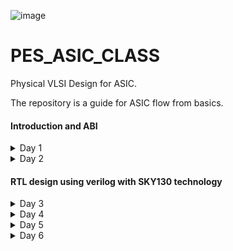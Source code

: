 
![image](https://github.com/VardhanSuroshi/pes_asic_class/assets/132068498/33403244-c9dd-4aef-a022-da52e2eef51c)

# PES_ASIC_CLASS

Physical VLSI Design for ASIC.

The repository is a guide for ASIC flow from basics.

#### Introduction and ABI
<details>
<summary> 
 Day 1
</summary>
<br>
 
### Introduction to RISCV ISA and GNU compiler toolchain
### Introduction
### Flow : HLL -> ALP -> Binary -> (HDL) -> GDS
#### 1. HLL -> High level language (c , c++) 
- A high-level language is any programming language that enables development of a program in a much more user-friendly programming context and is generally independent of the computer's hardware architecture.

#### 2. ALP -> Assembly level program
- An assembly language is a type of low-level programming language that is intended to communicate directly with a computer’s hardware (CPU). Assembly language programs are written using mnemonic codes that represent specific machine instructions which the machine can understand.Assembly language statements are entered one statement per line. Each statement follows the following format − [label] mnemonic [operands] [;comment]

#### 3. HDL -> Hardware Description Language (Verilog, System Verilog)
- A hardware description language (HDL) is a specialized computer language used to describe the structure and behavior of electronic circuits, and most commonly, digital logic circuits. HDLs can be used to design and describe the layout of digital systems from simple flip-flop memory units to complex communications protocols. It is used for circuit design, simulation,verification, synthesis and optimization of digital circuits.

#### 4. GDS -> Graphic Data System (layout)
- GDS II is a database file format which is the industry standard for data exchange of integrated circuit or IC layout artwork. It is a binary file format representing planar geometric shapes, text labels, and other information about the layout in hierarchical form. The data can be used to reconstruct all or part of the artwork used in sharing layouts, transferring artwork between different tools, or creating photo masks.

The Hardware needs to perform the instruction provided by the Application software. This is done through System sofware.

____System Software____
- OS : Operating System : Handles IO, memory allocation, Low level system function
- Compiler : Convert the input to hardware dependent instruction
- Assembler : Convert the instructions provided by compiler to Binary format
- HDL : A program that understands the Binary pattern and map it to a netlist
- GDS : Layout

 ### Lab 1


#### Contents:
- C Program to compute sum from 1 to N
- RISCV gcc compile and disassemble
- Spike simulation and debug


 1) Create a directory and open file sum1ton.c
  Write a C code to find the sum of numbers from 1 to n

 ![sum1ton_prog](https://github.com/ananya343B/pes_asic_class/assets/142582353/3b8ca152-4667-4a31-bee1-068b3954e91d)
 
  Now we will compile and execute the program. The output of the code is as follows
  
 ![sum1ton_op](https://github.com/ananya343B/pes_asic_class/assets/142582353/fe2cc5fe-b6d4-40c3-ad7b-aaa80509d229)

3) Generating RISCV object file and comparing the outputs
  
![pic3](https://github.com/ananya343B/pes_asic_class/assets/142582353/6e882222-8de4-45f0-90eb-2df2ecfaf5b1)

The command ```riscv64-unknown-elf-gcc``` is used to generate the object file sum1ton.o

![pic5](https://github.com/ananya343B/pes_asic_class/assets/142582353/27cd9359-ced5-4950-8575-c333f2863f40)

4) Spike simulation and debug

   ``` spike pk sum1ton.o```   is used to check if the instructions produce the correct output


  ![spike1](https://github.com/ananya343B/pes_asic_class/assets/142582353/afd04a0c-01dd-4f27-9b85-be623111a83e)

  ``` spike -d pk sum1ton.c```   is used for debugging
  
  The contents of the registers can be viewed
  
![spike](https://github.com/ananya343B/pes_asic_class/assets/142582353/dd1400e8-65d9-45ae-82e5-a648eab9ff91)

``` reg 0 a2```   is used to check the content of register a2

```q```  is used to quit the debugging process


### Lab 2
#### Contents: 

To display max and min value of 64 bit signed and unsigned numbers.

##### Unsigned numbers:

They are non-negative numbers which only have magnitude and no sign or direction.
Range:[0,(2^n)-1]

##### Signed numbers:

Signed numbers are numerical values which can represent positive and negative numbers along with zero.
Range: Positive:[0,2^(n-1)-1]      Negative:[-1,2^(n-1)].

- C Program to find max and min of 64 bit unsigned number:

  ![unsigned_code](https://github.com/ananya343B/pes_asic_class/assets/142582353/85744544-05cc-414c-8b13-588eb929631a)

  Output:
  
  ![unsigned_op](https://github.com/ananya343B/pes_asic_class/assets/142582353/b23b9188-9baa-4cd0-a98d-566ab642dd98)

- C Program to find max and min 64 bit signed number:

  ![signed_code](https://github.com/ananya343B/pes_asic_class/assets/142582353/6ee35461-849f-45fb-aeac-6f5c86a78ab9)

  Output:

  ![signed_op](https://github.com/ananya343B/pes_asic_class/assets/142582353/5cadeae9-df14-4c5d-845d-5af1826195ff)
</details>

 <details>
<summary> 
 Day 2
</summary>
<br>
  
  ### Introduction to ABI and basic verification flow

  ### Types of Instruction based on encoding format

1. **R-Type (Register-Type):**
   - These instructions operate on registers and have a fixed format for their operands.
   - Examples: ADD, SUB, AND, OR, XOR, SLL, SRL, SRA, SLT, SLTU

2. **I-Type (Immediate-Type):**
   - These instructions have an immediate operand and one register operand.
   - Examples: ADDI, SLTI, SLTIU, XORI, ORI, ANDI, SLLI, SRLI, SRAI, LB, LH, LW, LBU, LHU, JALR

3. **S-Type (Store-Type):**
   - These instructions are used for storing values from registers to memory.
   - Examples: SB, SH, SW

4. **B-Type (Branch-Type):**
   - These instructions perform conditional branching based on comparisons.
   - Examples: BEQ, BNE, BLT, BGE, BLTU, BGEU

5. **U-Type (Upper Immediate-Type):**
   - These instructions have a larger immediate field for encoding larger constants.
   - Examples: LUI, AUIPC

6. **J-Type (Jump-Type):**
   - These instructions are used for unconditional jumps and function calls.
   - Examples: JAL
  
     
  ### Application Binary Interface

An Application Binary Interface (ABI) is a set of conventions or rules that govern how functions, data structures, and system calls should be organized and accessed in a binary program or library. It defines the low-level interface between different parts of a program or between a program and the operating system. Here are the key points about an ABI:

1. **Binary Compatibility**: ABIs ensure that binary code produced by one compiler or platform can work seamlessly with code produced by another, as long as they adhere to the same ABI.

2. **Function Calling Convention**: ABIs specify how functions are called, including the order and location of arguments and return values, as well as how the call stack is managed during function calls.

3. **Register Usage**: ABIs define which registers are reserved for certain purposes (e.g., argument passing, return values, temporary storage) and how they should be managed during function calls.

4. **Data Layout**: ABIs specify how data structures like structs and arrays are laid out in memory, including rules for alignment and padding.

5. **Exception Handling**: They define how exceptions (such as hardware or software interrupts) are handled, including how control is transferred between user code and exception handlers.

6. **System Calls**: ABIs detail how programs interact with the operating system through system calls, including how arguments are passed and results are retrieved.

7. **Platform Independence**: ABIs help maintain compatibility across different platforms (e.g., different CPU architectures or operating systems) by providing a standardized interface.

8. **Dynamic Linking**: They cover aspects of dynamic linking, such as how shared libraries (DLLs on Windows or shared objects on Unix-based systems) are loaded and linked at runtime.

9. **Versioning**: Some ABIs include mechanisms for versioning so that future changes can be made without breaking compatibility with existing code.

10. **Documentation**: ABIs are typically documented and published, allowing developers to write code that conforms to the ABI's specifications.

11. **Toolchain Support**: Compilers and assemblers are designed to generate code that follows the ABI, ensuring that code produced by different tools can interoperate.

12. **Cross-Platform Development**: ABIs are especially important for cross-platform development, where code needs to run on multiple platforms with potentially different hardware architectures and operating systems.

13. **Security**: ABIs may include security-related aspects, such as buffer overflow protection mechanisms and stack canaries.


### Memmory Allocation for Double Words
64-bit number (or any multi-byte value) can be loaded into memory in little-endian or big-endian. It involves understanding the byte order and arranging the bytes accordingly
1. **Little-Endian:**
In little-endian representation, you store the least significant byte (LSB) at the lowest memory address and the most significant byte (MSB) at the highest memory address.
2. **Big-Endian:**
In big-endian representation, you store the most significant byte (MSB) at the lowest memory address and the least significant byte (LSB) at the highest memory address.

![th1](https://github.com/ananya343B/pes_asic_class/assets/142582353/e6415a66-5c06-40fc-b30e-a58a093ff9f1)


### Load, Add and Store Instructions
Load, Add, and Store instructions are fundamental operations in computer architecture and assembly programming. They are often used to manipulate data within a computer's memory and registers.

Example `ld x8, 16(x23)`

![th2](https://github.com/ananya343B/pes_asic_class/assets/142582353/ee3d8ef6-a411-4313-bee9-4cc2fdd8dad9)

In this Example
- `ld` is the load double-word instruction.
- `x8` is the destination register.
- `16(x23)` is the memory address pointed to by register `x5` (base address + offset).

 
Example `add x8, x24, x8`

![th3](https://github.com/ananya343B/pes_asic_class/assets/142582353/468facf3-3a36-4da0-a0e9-75c3c5b07044)


In this Example
- `add` is the add instruction.
- `x8` is the destination register.
- `x24` and `x8` are the source registers.

  ### 32-Registers and their ABI Names
The choice of the number of registers in a processor's architecture, such as the RISC-V RV64 architecture with its 32 general-purpose registers, involves a trade-off between various factors. While modern processors can have more registers but increasing the number of registers could lead to larger instructions, which would take up more memory and potentially slow down instruction fetch and decode.

###### ABI Names
ABI names for registers serve as a standardized way to designate the purpose and usage of specific registers within a software ecosystem. These names play a critical role in maintaining compatibility, optimizing code generation, and facilitating communication between different software components. 

![th4](https://github.com/ananya343B/pes_asic_class/assets/142582353/9772d6fe-b73c-4b29-b17f-2fc39a7db8d3)


### Lab
 We will use ABI to write a C program in ASM and check the result.
 
 ![th5](https://github.com/ananya343B/pes_asic_class/assets/142582353/a3e930f6-417a-412e-a4e9-98d4f93ef560)

#### C program to find sum of numbers from 1 to 9:

![lab2code](https://github.com/ananya343B/pes_asic_class/assets/142582353/2f6b3976-fab5-435e-aabc-643d924f30fb)

#### Assembly code:

![assembly_code](https://github.com/ananya343B/pes_asic_class/assets/142582353/629c1e6d-f9bb-41f5-b9d1-585c82b0b081)

#### Output:

![day2op](https://github.com/ananya343B/pes_asic_class/assets/142582353/5d717325-2ce8-4138-831f-74b8cc6bde62)

</details>

#### RTL design using verilog with SKY130 technology
<details>
<summary> 
 Day 3
</summary>
<br>

### Introduction to iVerilog

##### Simulator:
Simulation is a technique of applying different input stimulus to the design at different times to check if the RTL code behaves the intended way. Essentially, simulation is a well-followed technique to verify the robustness of the design.

How simulator works:

Simulator looks for changes in the input signals and corresponding to them, the output is evaluated.

##### Design:
A Verilog design consists of a hierarchy of modules. Modules encapsulate design hierarchy, and communicate with other modules through a set of declared input, output, and bidirectional ports.

##### Test bench:
Testbench is a code module that describes the stimulus to a logic design and checks whether the design's outputs match its specification.

![Screenshot from 2023-08-27 14-46-58](https://github.com/ananya343B/pes_asic_class/assets/142582353/8d608b57-b7ea-45c6-8901-828659e6c6a7)

Design may have one or more primary inputs and one or more primary outputs.
Test benche does not have primary inputs or outputs.

##### Iverilog based simulation flow:

![Screenshot from 2023-08-27 14-49-37](https://github.com/ananya343B/pes_asic_class/assets/142582353/b6cd9d93-767b-46dd-8d19-10df560d4b59)

### Lab1 - Using iVerilog and gtkwave

![Screenshot from 2023-08-27 15-49-04](https://github.com/ananya343B/pes_asic_class/assets/142582353/7c5282fe-73ee-4cec-bf31-903940626939)

Create a directory called vsd.

By using ```git clone``` we create a folder called ```sky130RTLDesignAndSynthesisWorkshop``` in ```vsd```.

```verilog_files``` contains all the verilog source files and test bench files.

![Screenshot from 2023-08-27 15-49-31](https://github.com/ananya343B/pes_asic_class/assets/142582353/84e8795e-548a-495c-b8b4-a13704a3a846)

Load the source code and testbench for ```good_mux.v``` into iverilog simulator.

It generates output file which is opened in gtkwave simulator.

![Screenshot from 2023-08-27 15-48-23](https://github.com/ananya343B/pes_asic_class/assets/142582353/d0f77e0f-9c79-4449-a8f7-5f5155dc1f4c)

The source code for ```good_mux.v``` and ```tb_good_mux.v``` are as follows:

![Screenshot from 2023-08-27 15-53-09](https://github.com/ananya343B/pes_asic_class/assets/142582353/26fca6bf-d992-4c6f-a490-accf460375a6)

![Screenshot from 2023-08-27 15-52-37](https://github.com/ananya343B/pes_asic_class/assets/142582353/dc20bac3-7410-4a9b-8f6f-37561a26ee39)


### Introduction to yosys and Logic synthesis 



##### Synthesizer 

Tool for converting RTL to netlist. 

![Screenshot from 2023-08-27 16-41-03](https://github.com/ananya343B/pes_asic_class/assets/142582353/9fa9601e-7dd8-42df-8954-39ad8821b43d)

Here we will be using yosys.

##### Yosys
Yosys is a framework for Verilog RTL synthesis. Yosys provides a collection of tools and algorithms to transform high level RTL to gate level representations which may be used forphysical implementation on hardware.

Design and .lib files are taken in by the synthesizer to give a netlist file.Netlist is a representation of design in the form of standard cells.

![Screenshot from 2023-08-27 16-31-39](https://github.com/ananya343B/pes_asic_class/assets/142582353/63ef4c2a-49a2-48c1-9ce5-ac58a495372f)

1) read_verilog - reads verilog file
2) read_liberty - reads .lib file
3) write_verilog - writes out netlist file

##### Verify the synthesis

![Screenshot from 2023-08-27 16-37-08](https://github.com/ananya343B/pes_asic_class/assets/142582353/5b7e7fa2-3d88-4648-be9f-3030ffc81d2f)

Netlist and testbench is fed to the iverilog simulator. A vcd file is generated which is fed to gtkwave simulator. 

Stimulus must be the same as output observed during RTL simulation.

Set of primary inputs and outputs will be the same as RTL.
Same testbench can be used for synthesized netlist.

##### Introduction to Logic synthesis

**Logic Synthesis**
  - Logic synthesis is a process in digital design that transforms a high-level hardware description of a digital circuit, typically in a hardware description language (HDL) like Verilog or VHDL, into a lower-level representation composed of logic gates and flip-flops.
  - The goal of logic synthesis is to optimize the design for various criteria such as performance, area, power consumption, and timing.

**.lib**
   - It is a collection of logical modules like And, Or, Not etc.
   - It has different flavors of same gate like 2 input AND gate, 3 input AND gate etc with different performace speed.
  
 **Need for different flavours of gates**
  - In order to make a circuit faster, the clock frequency should be high.
  - For that, the time period of the clock should be as low as possible as fmax=1/tmin.
  - For a smaller propagation time, we need faster cells.
  - To ensure that there are no HOLD issues at flip-flop B, we require slow cells.

**Faster Cells vs Slower Cells**
  - Load in digital circuit is of Capacitence.
  - Faster the charging or dicharging of capacitance, lesser is the cell delay.
  - However, for a quick charge/ discharge of capacitor, we need transistors capable of sourcing more     current i.e, we need wide transistors.
  - Wider transistors have lesser delay but consume more area and power.
  - Narrow transistors have more delay but consume less area and performance.
  - Faster cells come with a cost of area and power.
  - Hence the cells are chosen for a design such that all contraints are met.

##### Lab - Yosys

Invoking yosys:

![Screenshot from 2023-08-27 19-16-20](https://github.com/ananya343B/pes_asic_class/assets/142582353/9826a37d-f87f-4c81-8759-bcd2272c2c47)

To read the library
    
```read_liberty -lib ../lib/sky130_fd_sc_hd__tt_025C_1v80.lib```
    
To read the design

```read_verilog good_mux.v```

To syntheis the module

``` synth -top good_mux```
      
![Screenshot from 2023-08-27 19-19-53](https://github.com/ananya343B/pes_asic_class/assets/142582353/b47c7713-9942-4703-baf3-a34cae4e2c77)


To generate the netlist

```abc -liberty ../lib/sky130_fd_sc_hd__tt_025C_1v80.lib```

 ![Screenshot from 2023-08-27 19-20-09](https://github.com/ananya343B/pes_asic_class/assets/142582353/9fc2f494-f200-4314-b30c-9267ea9cafcc)

  It gives a report of what cells are used and the number of input and output signals.

To see the logic realised

```show```
  
![Screenshot from 2023-08-27 19-21-58](https://github.com/ananya343B/pes_asic_class/assets/142582353/6217e753-dc69-47ae-a81c-840b430b7a85)

To write the netlist

```write_verilog good_mux_netlist.v```

```!gvim good_mux_netlist.v```
     
To view a simplified code

``` write_verilog -noattr good_mux_netlist.v```

```!gvim good_mux_netlist.v```
     
![writing1](https://github.com/ananya343B/pes_asic_class/assets/142582353/1df99a5a-1ed9-4ba0-8420-75aab8a32913)


![writing2](https://github.com/ananya343B/pes_asic_class/assets/142582353/d6e24c76-22f4-430e-be72-f10a79e3d5cc)

</details>


<details>
<summary> 
 Day 4
</summary>
<br>

### Introduction to timing dot libs

##### Lab

To view the contents in the .lib

  ```gvim ../lib/sky130_fd_sc_hd__tt_025C_1v80.lib```

Use ```syn off``` to remove syntax.

![Screenshot from 2023-08-28 08-13-39](https://github.com/ananya343B/pes_asic_class/assets/142582353/b120b29c-d2ce-4621-93ab-ff80d1b1a1c4)

`library("sky130_fd_sc_hd__tt_025C_1v80") ` :

   - tt : indicates variations due to process and here it indicates typical Process.
   - 025C : indicates the variations due to temperatures where the silicon will be used.
   - 1v80 : indicates the variations due to the voltage levels where the silicon will be incorporated.

The properties of the cell can be veiwed:

![Screenshot from 2023-08-28 08-21-10](https://github.com/ananya343B/pes_asic_class/assets/142582353/edb662d5-79df-49d1-8d4e-427aadfc6d97)


`` :se nu`` - to enable line numbers.

`` /cell`` and ``:g//`` - to list all the cells.

![Screenshot from 2023-08-28 08-33-34](https://github.com/ananya343B/pes_asic_class/assets/142582353/2c9dddf5-70d4-4769-8822-b993a53434fb)

We can observe all the different types and flavours of cells in .lib

```:vsp``` - to compare cells.

![Screenshot from 2023-08-28 16-09-59](https://github.com/ananya343B/pes_asic_class/assets/142582353/bc7d7149-4d2a-462c-b840-933c1d712014)

We can compare the power consumption and area of different flavours of and cells in the above image.

### Heirarchical and Flattened synthesis

##### Heirarchical synthesis:

The hierarchy approach, sometimes known as the “divide and conquer” strategy, is breaking a module down into smaller units and then repeating the process on those units until the complexity of the smaller portions is manageable. The smaller modules and sub-circuits are synthesized individually and then integrated together. This approch helps designers to work on different parts of the design individually and helps manage the complexity of large modules.

##### Lab:

 Use ``` gvim multiple_modules.v``` to open the file.

 ![Screenshot from 2023-08-28 16-34-56](https://github.com/ananya343B/pes_asic_class/assets/142582353/db42a31c-9697-494f-bbb8-edd941e0f690)

 The file ```multiple_modules.v``` contains two sub-modules ```sub_module1``` and ```sub_module2```.

 perform the follewing after launching yosys:
 
![Screenshot from 2023-08-28 16-37-30](https://github.com/ananya343B/pes_asic_class/assets/142582353/a75f5368-c282-4343-aa44-f117b9f68dcd)

![Screenshot from 2023-08-28 16-38-39](https://github.com/ananya343B/pes_asic_class/assets/142582353/7ca504f8-bff0-45bf-a385-97accabaadb1)

![Screenshot from 2023-08-28 16-39-09](https://github.com/ananya343B/pes_asic_class/assets/142582353/1549ada9-2c03-455b-be04-7403f0f8b536)

![Screenshot from 2023-08-28 16-39-35](https://github.com/ananya343B/pes_asic_class/assets/142582353/7bb61349-ca55-472c-8fda-fc530ab629d0)

![Screenshot from 2023-08-28 16-40-43](https://github.com/ananya343B/pes_asic_class/assets/142582353/3b8ab335-16af-4df5-ab9a-7590e832a7ce)


To set ```multiple_modules.v``` as top module - ```synth -top multiple_modules```

To view net-list - ```show multiple_modules```

![Screenshot from 2023-08-28 16-41-30](https://github.com/ananya343B/pes_asic_class/assets/142582353/46176939-7e6f-4b33-af88-b1d80f340fac)

We can observe that AND gate and OR gate are replaced as ```sub_module1``` and ```sub_module2```
` in the above representation.

Open ```multiple_modules_hier.v``` using ```!gvim multiple_modules_hier.v```

![multi_mod1](https://github.com/ananya343B/pes_asic_class/assets/142582353/3f6a8e9f-497a-487b-b8d9-14855c839e93)

![multi_mod2](https://github.com/ananya343B/pes_asic_class/assets/142582353/615231ab-5e0b-4593-82b5-3f74981de248)

##### Flattened synthesis:

Flattening combines all the modules and sub-modules to produce a single entity. The entire design is synthesized as a single unit, without preserving the modular organization present in the original high-level description. It produces fast logic (by minimizing the levels of logic between the inputs and outputs) at the expense of the area increase.

##### Lab:

Follow the same steps as in heirarchical but use ```flatten``` before the ```show``` command to flatten the netlist.

![Screenshot from 2023-08-28 19-38-46](https://github.com/ananya343B/pes_asic_class/assets/142582353/2587cb97-ea36-4ff9-9d2c-e1a564538e04)

Opening the file using ```!gvim multiple_modules_flat.v```

![Screenshot from 2023-08-28 19-40-11](https://github.com/ananya343B/pes_asic_class/assets/142582353/ebf66455-50a1-4f92-a4f3-ae1eb35acaad)

![Screenshot from 2023-08-28 19-40-45](https://github.com/ananya343B/pes_asic_class/assets/142582353/1a9bc09a-ec61-4664-ab03-38a204139526)


### Various flops styles and optimization

##### Need for flip flops

Flip-flops are fundamental components in design. They are essential for storing binary information in digital circuits, enabling sequential logic and memory functions. Flip-flops play a crucial role in synchronizing data and controlling the flow of information within integrated circuits, making them essential for building complex digital systems like processors, memory units, and other digital devices.

##### Flip flops and glitches

Flip-flops are used in digital circuits to help eliminate glitches, which are unwanted, transient, and unpredictable pulses or voltage spikes in a circuit. By storing an synchronising data, flip-flops can help filter out glitchesand ensure that only stable and intended signals propogate through the circuit. The sequential nature of flip-flops allows them to delay signals and prevent short-lived glitches from affecting the overall behavior of the circuit. This is particularly important in synchronous digital systems where accurate and reliable signal propagation is critical.

##### D flip flop with asynchronous reset 

When the reset is high, the output of the flip-flop is forced to 0, irrespective of the clock signal.

Else, on the positive edge of the clock, the stored value is updated at the output.

```gvim dff_asyncres.v```

![Screenshot from 2023-08-28 22-10-39](https://github.com/ananya343B/pes_asic_class/assets/142582353/7b3b6771-1536-4aa2-af5f-1f36ca318600)

Simulation:

``` iverilog dff_asyncres.v tb_dff_asyncres.v```

```./a.out```

```gtkwave tb_dff_asyncres.vcd```

![dff_asyncres_timing](https://github.com/ananya343B/pes_asic_class/assets/142582353/dceedb31-f734-403a-83fe-6afe395a7894)

Synthesis:

Open yosys

``` read_liberty -lib ../lib/sky130_fd_sc_hd__tt_250C_1v80.lib```

```read_verilog dff_asyncres.v```

```synth -top dff_asyncres```

``` dfflibmap -liberty ../lib/sky130_fd_sc_hd__tt_250C_1v80.lib```

``` abc -liberty ../lib/sky130_fd_sc_hd__tt_250C_1v80.lib```

```show```

![dff_asyncres_rep](https://github.com/ananya343B/pes_asic_class/assets/142582353/91c55f61-b9c9-4a4f-8458-f8241ffe6556)


##### D flip flop with asynchronous set

When the set is high, the output of the flip-flop is forced to 1, irrespective of the clock signal.

Else, on positive edge of the clock, the stored value is updated at the output.

```gvim dff_async_set.v```

![Screenshot from 2023-08-28 22-10-02](https://github.com/ananya343B/pes_asic_class/assets/142582353/2960b5d1-6b76-4e65-80bd-75fc190dad89)

Simulation

``` iverilog dff_async_set.v tb_dff_async_set.v```

```./a.out```

```gtkwave tb_dff_async_set.vcd```

![dff_asyncset_timing](https://github.com/ananya343B/pes_asic_class/assets/142582353/379342e3-940d-4806-8b05-a6e9cf947b6a)

Synthesis:

Open yosys

``` read_liberty -lib ../lib/sky130_fd_sc_hd__tt_250C_1v80.lib```

```read_verilog dff_async_set.v```

```synth -top dff_async_set```

``` dfflibmap -liberty ../lib/sky130_fd_sc_hd__tt_250C_1v80.lib```

``` abc -liberty ../lib/sky130_fd_sc_hd__tt_250C_1v80.lib```

```show```

![dff_asyncset_rep](https://github.com/ananya343B/pes_asic_class/assets/142582353/0621ba03-39a9-46f2-b936-622e0f724a94)


##### D flip flop with synchronous reset 

When the set is high, the output of the flip-flop is forced to 1, irrespective of the clock signal.

Else, on positive edge of the clock, the stored value is updated at the output.

```gvim dff_syncres.v``` 

![Screenshot from 2023-08-28 22-09-21](https://github.com/ananya343B/pes_asic_class/assets/142582353/4eb64989-24cf-4f63-ac9d-46480021c351)

Simulation

``` iverilog dff_syncres.v tb_dff_syncres.v```

```./a.out```

```gtkwave tb_dff_syncres.vcd```

![dff_syncres_timing](https://github.com/ananya343B/pes_asic_class/assets/142582353/986d2ae8-9ec6-4ef7-85d5-7b8610a5cd04)

Synthesis:

Open yosys

``` read_liberty -lib ../lib/sky130_fd_sc_hd__tt_250C_1v80.lib```

```read_verilog dff_syncres.v```

```synth -top dff_syncres```

``` dfflibmap -liberty ../lib/sky130_fd_sc_hd__tt_250C_1v80.lib```

``` abc -liberty ../lib/sky130_fd_sc_hd__tt_250C_1v80.lib```

```show```

![dff_synchres_rep](https://github.com/ananya343B/pes_asic_class/assets/142582353/af0a7668-2002-4acf-befe-0a1382132dab)


##### D flip flop with asynchronous reset and synchronous reset 

When the asynchronous resest is high, the output is forced to 0.

When the synchronous reset is high at the positive edge of the clock, the output is forced to 0.

Else, on the positive edge of the clock, the stored value is updated at the output.

Here, it is a combination of both synchronous and asynchronous reset DFF.

```gvim dff_asyncres_syncres.v```

![Screenshot from 2023-08-28 22-08-46](https://github.com/ananya343B/pes_asic_class/assets/142582353/08447636-ef5d-41d4-a4a0-9611c7302587)


### Interesting optimizations

Case 1:

```gvim mult_2.v```

![mul2_file](https://github.com/ananya343B/pes_asic_class/assets/142582353/1d353aec-6f54-48d4-a285-fe901e5303b8)

input a - 3 bit

output y - 4 bit

relation - y=2*a

Number 'a' multiplied by 2 is appended by bit 0 at the right hand side, i.e  2*a={a,0}.

Therefore no extra hardware is required for multiplication of a number by powers of 2.

Synthesis:

Launch yosys

```read_liberty -lib ../lib/sky130_fd_sc_hd__tt_250C_1v80.lib```

```read_verilog mult_2.v```

```synth -top mul2```

```abc -liberty ../lib/sky130_fd_sc_hd__tt_250C_1v80.lib```

```show```

![mul2_syn1](https://github.com/ananya343B/pes_asic_class/assets/142582353/f03c774a-b705-4ab3-b97f-785e2ca4e180)

![mul2_syn2](https://github.com/ananya343B/pes_asic_class/assets/142582353/de156518-031a-4de7-8fd4-49237dbe1fad)

Netlist

```write_verilog -noattr mul2_netlist.v```

```!gvim mul2_netlist.v```

![mul2_netl](https://github.com/ananya343B/pes_asic_class/assets/142582353/e52cc5e9-ec6f-4259-b36b-29c9f18a5b29)

Case 2:

input a - 3 bit

output y - 6 bit

relation - y=9*a

```gvim mult_8.v```

![mul8_file](https://github.com/ananya343B/pes_asic_class/assets/142582353/301d7dcd-b1cd-401c-ad08-331e4921ab96)

Synthesis:

Launch yosys

```read_liberty -lib ../lib/sky130_fd_sc_hd__tt_025C_1v80.lib```

```read_verilog mult_8.v```

```synth -top mult8```

```abc -liberty ../lib/sky130_fd_sc_hd__tt_025C_1v80.lib```

```show```

![mul8_syn1](https://github.com/ananya343B/pes_asic_class/assets/142582353/dc5dba90-1ecf-4e8d-bb12-57b3007a728b)

![mul8_syn2](https://github.com/ananya343B/pes_asic_class/assets/142582353/1ca0b57e-a6a2-4796-80c4-965b1151954e)

Netlist:

```write_verilog -noattr mul8_netlist.v```

 ```!gvim mult8_netlist.v```
 
![mul8_netl](https://github.com/ananya343B/pes_asic_class/assets/142582353/a89699ca-2b7f-4254-bc4d-e0f4f13622ab)


</details>


<details>
<summary> 
 Day 5
</summary>
<br>

### Combinational and Sequential Optimizations

### Combinational logic optimizations:

- Combinational logic refers to a type of digital logic design where the output is solely determined by the current input values, and there are no memory elements involved. Examples of combinational circuits include adders, multiplexers, demultiplexers, comparators, and more.

- Squeezing the logic to get the most optimised design (Area and power savings)

##### Optimisation techniques

**1) Constant Propogation (Direct Optimisation)**

- identify signals that are derived from constant inputs or other signals with constant values.
        
- Replace these signals with their constant values throughout the logic.
        
- Update downstream logic accordingly, simplifying the circuit.
        
- This optimization eliminates unnecessary logic and reduces gate count, improving circuit efficiency and performance.
        
 **2) Boolean logic optimization (using K-map or Quine McKluskey)**
 
- Apply Boolean algebra rules to simplify logic expressions, using techniques like factorization, distribution, and absorption.

- Use Karnaugh Maps (K-Maps) to identify patterns and group terms for simplification.
        
- Eliminate redundant terms and simplify expressions further.
        
- This optimization reduces the number of gates, improves circuit performance, and enhances overall efficiency.

### Sequential Logic Optimizations

- Sequential Logic is a fundamental concept in digital circuit design that involves elements capable of storing information (memory elements like flip-flops and latches) and producing outputs based not only on current inputs but also on past inputs and internal states.It forms the basis for many digital devices, including microcontrollers, processors, and communication systems.
  
- Designers must carefully evaluate the trade-offs between speed, power, and complexity to create effective and optimized sequential logic designs.

##### Optimisation techniques

**i)Basic**

**1) Sequential constant propagation**

- Sequential constant propagation is an optimization technique that involves identifying and replacing intermediate signals within a sequential circuit with their constant values. This technique aims to eliminate unnecessary calculations and logic, reducing the complexity of the circuit.

**ii) Advanced**

   **1) State optimization**
   
- State optimization focuses on reducing the number of states in a finite state machine (FSM) or reducing the complexity of state transitions. By eliminating redundant or unreachable states and simplifying the transition logic, designers can create more efficient and streamlined state machines.
        
   **2)Retiming**
   
- Retiming is a technique used to balance the delay of a sequential circuit by moving flip-flops within the design. By strategically relocating flip-flops along the critical path, designers can minimize propagation delays and improve the overall performance of the circuit.
        
   **3)Sequential logic cloning (Floor Plan Aware Synthesis)**
   
- Sequential logic cloning involves duplicating a portion of a sequential circuit to optimize its performance. This technique is particularly useful for critical paths where excessive delays are present. By replicating a section of the circuit and introducing additional registers, designers can reduce the delay along the path.

### Lab

##### Combinational logic optimization

**opt_check**

```gvim opt_check.v```

![oc1_file](https://github.com/ananya343B/pes_asic_class/assets/142582353/f2bbc05f-cb23-4141-89c9-5335eeb64283)

Synthesis:

Launch yosys

```read_liberty -lib ../lib/sky130_fd_sc_hd__tt_025C_1v80.lib```

```read_verilog opt_check.v```

```synth -top opt_check```

For constant Propogation optimisation:

```opt_clean -purge```
 
```abc -liberty ../lib/sky130_fd_sc_hd__tt_025C_1v80.lib```

```show```

![oc1_syn1](https://github.com/ananya343B/pes_asic_class/assets/142582353/51592d86-8ab2-4436-9a39-2b4ed553fc4b)

![oc1_syn2](https://github.com/ananya343B/pes_asic_class/assets/142582353/33038392-8143-466a-9303-9de62e3a6457)


**opt_check2**

```gvim opt_check2.v```

![oc2_file](https://github.com/ananya343B/pes_asic_class/assets/142582353/17d9ed01-5cf5-41d5-b5ac-89cda648a241)

Synthesis:

Launch yosys

```read_liberty -lib ../lib/sky130_fd_sc_hd__tt_025C_1v80.lib```

```read_verilog opt_check2.v```

```synth -top opt_check2```

```opt_clean -purge```

```abc -liberty ../lib/sky130_fd_sc_hd__tt_025C_1v80.lib```

```show```

![oc2_syn1](https://github.com/ananya343B/pes_asic_class/assets/142582353/b06c7568-7336-4094-bf16-5e0d81f3c54c)

![oc2_syn2](https://github.com/ananya343B/pes_asic_class/assets/142582353/f44718b9-4644-4ff9-8b75-c9dd980302c0)


**opt_check3**

```gvim opt_check3.v```

![oc3_file](https://github.com/ananya343B/pes_asic_class/assets/142582353/1eaac6d3-3985-4eb3-a8d8-d7436c6d9cd7)


Synthesis:

Launch yosys

```read_liberty -lib ../lib/sky130_fd_sc_hd__tt_025C_1v80.lib```

```read_verilog opt_check3.v```

```synth -top opt_check3```

```opt_clean -purge```

```abc -liberty ../lib/sky130_fd_sc_hd__tt_025C_1v80.lib```

```show```

![oc3_syn1](https://github.com/ananya343B/pes_asic_class/assets/142582353/84896a1b-8169-4b87-89fb-eafe640b1fdd)

![oc3_syn2](https://github.com/ananya343B/pes_asic_class/assets/142582353/0cf821d3-9e4c-4e33-93c3-285cd3f7606f)


**opt_check4**

```gvim opt_check4.v```

![oc4_file](https://github.com/ananya343B/pes_asic_class/assets/142582353/e1675b28-f749-4fea-a229-95ffc1e4337f)


Synthesis:

Launch yosys

```read_liberty -lib ../lib/sky130_fd_sc_hd__tt_025C_1v80.lib```

```read_verilog opt_check4.v```

```synth -top opt_check4```

```opt_clean -purge```

```abc -liberty ../lib/sky130_fd_sc_hd__tt_025C_1v80.lib```

```show```

![oc4_syn1](https://github.com/ananya343B/pes_asic_class/assets/142582353/06d8dca5-7991-4ae2-91b7-0af08cb2e5d2)

![oc4_syn2](https://github.com/ananya343B/pes_asic_class/assets/142582353/42b41188-9207-4739-a373-bd1b24c5085f)


**multiple_module_opt**

```gvim multiple_module_opt.v```

![multi_file](https://github.com/ananya343B/pes_asic_class/assets/142582353/1b476b01-d4f2-465f-b0c3-687bd1a28823)


Synthesis:

Launch yosys

```read_liberty -lib ../lib/sky130_fd_sc_hd__tt_025C_1v80.lib```

```read_verilog multiple_module_opt.v```

```synth -top multiple_module_opt```

```opt_clean -purge```

```abc -liberty ../lib/sky130_fd_sc_hd__tt_025C_1v80.lib```

```show```

![multi_syn1](https://github.com/ananya343B/pes_asic_class/assets/142582353/0d169160-596c-4cd9-aa0b-6e44d2f7fe0e)

![multi_syn2](https://github.com/ananya343B/pes_asic_class/assets/142582353/54a8aa67-0907-4939-9a30-a6910b31444f)


##### Sequential logic optimization

**dff_const1**

```gvim dff_const1.v```

![dc1_file](https://github.com/ananya343B/pes_asic_class/assets/142582353/79f99feb-a9fa-4a12-8e13-1a978f2e91cb)

Simulation:

```iverilog dff_const1.v tb_dff_const1.v```

```./a.out```

```gtkwave tb_dff_const1.vcd```

![dc1_sim](https://github.com/ananya343B/pes_asic_class/assets/142582353/74c47c31-d337-4f9d-a23c-9226d5d0483a)

Synthesis:

Launch yosys

```read_liberty -lib ../lib/sky130_fd_sc_hd__tt_025C_1v80.lib```

```read_verilog dff_const1.v```

```synth -top dff_const1```

```dfflibmap -liberty ../lib/sky130_fd_sc_hd__tt_025C_1v80.lib```

```abc -liberty ../lib/sky130_fd_sc_hd__tt_025C_1v80.lib```

```show```

![dc1_syn1](https://github.com/ananya343B/pes_asic_class/assets/142582353/0c0f6c9c-7fcc-4fa1-b3be-49a451c48cda)

![dc1_syn2](https://github.com/ananya343B/pes_asic_class/assets/142582353/6e33ff6e-0a2d-4e6b-bc30-a187b1e994ea)


**dff_const2**


```gvim dff_const2.v```

![dc2_file](https://github.com/ananya343B/pes_asic_class/assets/142582353/44aee1ff-07e0-43a4-9e66-128c37242d9a)

Simulation:

```iverilog dff_const2.v tb_dff_const2.v```

```./a.out```

```gtkwave tb_dff_const2.vcd```

![dc2_sim](https://github.com/ananya343B/pes_asic_class/assets/142582353/8259659f-12d9-43d5-8386-e00eee365ac7)

Synthesis:

Launch yosys

```read_liberty -lib ../lib/sky130_fd_sc_hd__tt_025C_1v80.lib```

```read_verilog dff_const2.v```

```synth -top dff_const2```

```dfflibmap -liberty ../lib/sky130_fd_sc_hd__tt_025C_1v80.lib```

```abc -liberty ../lib/sky130_fd_sc_hd__tt_025C_1v80.lib```

```show```

![dc2_syn1](https://github.com/ananya343B/pes_asic_class/assets/142582353/615bb96f-4185-444b-9e69-e0c6043b4772)

![dc2_syn2](https://github.com/ananya343B/pes_asic_class/assets/142582353/027b098c-ca67-43a2-8d31-5d1576969676)


**dff_const3**

```gvim dff_const3.v```

![dc3_file](https://github.com/ananya343B/pes_asic_class/assets/142582353/b8c453ab-3cf9-48ec-941a-01d61dcf6217)


Simulation:

```iverilog dff_const3.v tb_dff_const3.v```

```./a.out```

```gtkwave tb_dff_const3.vcd```

![dc3_sim](https://github.com/ananya343B/pes_asic_class/assets/142582353/e596bafa-5b6b-492f-b5f2-8275a7bece3e)


Synthesis:

Launch yosys

```read_liberty -lib ../lib/sky130_fd_sc_hd__tt_025C_1v80.lib```

```read_verilog dff_const3.v```

```synth -top dff_const3```

```dfflibmap -liberty ../lib/sky130_fd_sc_hd__tt_025C_1v80.lib```

```abc -liberty ../lib/sky130_fd_sc_hd__tt_025C_1v80.lib```

```show```

![dc3_syn1](https://github.com/ananya343B/pes_asic_class/assets/142582353/44baf893-6536-4726-a3d4-1044be456421)

![dc3_syn2](https://github.com/ananya343B/pes_asic_class/assets/142582353/2ee3d35c-eac7-4de6-8a87-eb6d3974bf27)


**dff_const4**

```gvim dff_const4.v```
![dc4_file](https://github.com/ananya343B/pes_asic_class/assets/142582353/1dfa58c1-7aaa-4cfa-8c34-8eb308eab08c)


Simulation:

```iverilog dff_const4.v tb_dff_const4.v```

```./a.out```

```gtkwave tb_dff_const4.vcd```

![dc4_sim](https://github.com/ananya343B/pes_asic_class/assets/142582353/d8a43fb0-0dd0-4f46-915b-e1795a3ed493)


Synthesis:

Launch yosys

```read_liberty -lib ../lib/sky130_fd_sc_hd__tt_025C_1v80.lib```

```read_verilog dff_const4.v```

```synth -top dff_const4```

```dfflibmap -liberty ../lib/sky130_fd_sc_hd__tt_025C_1v80.lib```

```abc -liberty ../lib/sky130_fd_sc_hd__tt_025C_1v80.lib```

```show```

![dc4_syn1](https://github.com/ananya343B/pes_asic_class/assets/142582353/926b869a-867b-4ebf-88ff-741658db190d)

![dc4_syn2](https://github.com/ananya343B/pes_asic_class/assets/142582353/bb8a741a-9e24-498d-a6b5-02a15142d0b8)


**dff_const5**

```gvim dff_const5.v```

![dc_file](https://github.com/ananya343B/pes_asic_class/assets/142582353/ba209159-58da-4abb-a1dc-6ebf41bda003)


Simulation:

```iverilog dff_const5.v tb_dff_const5.v```

```./a.out```

```gtkwave tb_dff_const5.vcd```

![dc_sim](https://github.com/ananya343B/pes_asic_class/assets/142582353/40fa2007-24e6-4b5d-bd90-5d97d60019d5)

Synthesis:

Launch yosys

```read_liberty -lib ../lib/sky130_fd_sc_hd__tt_025C_1v80.lib```

```read_verilog dff_const5.v```

```synth -top dff_const5```

```dfflibmap -liberty ../lib/sky130_fd_sc_hd__tt_025C_1v80.lib```

```abc -liberty ../lib/sky130_fd_sc_hd__tt_025C_1v80.lib```

```show```

![dc_syn1](https://github.com/ananya343B/pes_asic_class/assets/142582353/9e9708b3-14a2-4b8f-8831-dc1fd90b2897)

![dc_syn2](https://github.com/ananya343B/pes_asic_class/assets/142582353/9ec851b6-519c-4e76-b5cb-7b80c3b567f6)


##### Sequential optimizations for unused outputs

**counter_opt**

```gvim counter_opt.v```

![co_file](https://github.com/ananya343B/pes_asic_class/assets/142582353/57f68073-fe63-43da-b1d9-0d54f63a8965)

Synthesis:

Launch yosys

```read_liberty -lib ../lib/sky130_fd_sc_hd__tt_025C_1v80.lib```

```read_verilog counter_opt.v```

```synth -top counter_opt```

```dfflibmap -liberty ../lib/sky130_fd_sc_hd__tt_025C_1v80.lib```

```abc -liberty ../lib/sky130_fd_sc_hd__tt_025C_1v80.lib```

```show```

![co_syn1](https://github.com/ananya343B/pes_asic_class/assets/142582353/7d5a9ff7-eee0-4883-a07d-68026f5db8f9)

![co_syn2](https://github.com/ananya343B/pes_asic_class/assets/142582353/197f057a-e76d-456d-ac87-abd26f18c627)


**counter_opt2**

```gvim counter_opt2.v```

![co2_file](https://github.com/ananya343B/pes_asic_class/assets/142582353/701f9bbb-7747-4081-b6ee-5c270c8d305d)


Synthesis:

Launch yosys

```read_liberty -lib ../lib/sky130_fd_sc_hd__tt_025C_1v80.lib```

```read_verilog counter_opt2.v```

```synth -top counter_opt2```

```dfflibmap -liberty ../lib/sky130_fd_sc_hd__tt_025C_1v80.lib```

```abc -liberty ../lib/sky130_fd_sc_hd__tt_025C_1v80.lib```

```show```

![co2_syn1](https://github.com/ananya343B/pes_asic_class/assets/142582353/9b48a11c-e924-421f-8d8d-013b4f6d28f1)

![co2_syn2](https://github.com/ananya343B/pes_asic_class/assets/142582353/a7f8e120-ce20-4f87-8ab7-c57523127432)



</details>


<details>
<summary> 
 Day 6
</summary>
<br>

### GLS, Blocking vs Non-blocking, Synthesis simulation mismatch

### GLS

- **What is GLS??**
  
	- It is a verification process in digital design where the gate-level netlist of a design is simulated to ensure that it behaves as expected after the synthesis process. In gate-level simulation, the design is represented using actual gate-level components (AND gates, OR gates, flip-flops, etc.) and their interconnections.
   
	- Run the testbench with netlist as the design under test
   
	- Netlist is logically same as RTL code (same TB will allign with the design)
   
- **Why GLS??**
	- To verify the logical correctness of design under synthesis
   
	- Ensuring the timing of the design is met
   
	- It helps designers catch post-synthesis errors, timing issues, and other potential design flaws.
   
- **GLS using iverilog**

![gsl1](https://github.com/ananya343B/pes_asic_class/assets/142582353/3129bf4e-f560-498a-9a5e-2093109dd726)

### Synthesis-Simulation mismatch

Discrepancies or inconsistencies that can arise between the behavior of a digital design as simulated and its behavior after synthesis.

- **Reasons**
	- Missing sensitivity List
   
	- Blocking vs Non-blocking assignments
   
	- Non standard Verilog coding
   
Addressing and minimizing synthesis-simulation mismatch is crucial for ensuring the correctness and reliability of digital designs. Careful validation, consistency in constraints, and understanding the intricacies of the synthesis process are key steps in mitigating this type of issue.

### Missing sensitivity list

Simulator always looks for activity, ie. it acts upon the output only when there is a change in the input.

Example: Below is the code for a 2:1 mux.

	module mux(input i0,
 		      input i1,
	 	      input sel,
		      output reg y);
	always@(sel)
 		begin
   		if(sel)
     			y=i1;
		else
  			y=i0;
     		end
       endmodule

Here always is evaluated only when there is a change in `sel`.

It acts as a latch.

If  ```always@(*)```  is used instead, y is evaluated for any change in `i0,i1,sel`. Therefore it acts like a mux.
     
### Blocking and Non-blocking statements in verilog

Blocking and non-blocking statements are two types of assignment statements used in Verilog, a hardware description language. They serve different purposes in describing how assignments are executed within a procedural block of code, such as an 'always' or 'initial' block.

- **Blocking Assignment**

    - Blocking assignments in Verilog use the `=` operator for assignment.
      
    - A blocking assignment is executed sequentially, meaning the next statement will not be executed until the current assignment is complete.
      
    - The value on the right side of the assignment is immediately assigned to the left-hand side, and the process waits for the assignment to complete before moving on.
      
    - It represents a procedural programming-style behavior.
 
- **Non-blocking Assignment**

    - Non-blocking assignments in Verilog use the `<=` operator for assignment.
      
    - A non-blocking assignment schedules the assignment to take place at the end of the current time step without affecting the order of execution of subsequent statements.
      
    - It is commonly used to model concurrent behavior, particularly in sequential logic circuits, by allowing multiple assignments to occur simultaneously within the same time step.
    -
    - It represents hardware modeling and concurrent behavior more accurately.


### Caveats with blocking statements

Using blocking statements (`=`) in Verilog can introduce certain caveats and potential issues in your designs. 

Example:

	module code(input clk,
 		    input reset,
       		    input d,
	     	    output reg q);
	reg q0;
 	always@(posedge clk,posedge reset)
  	begin
   	if(reset)
    		begin
      		q0=1'b0;
		q=1'b0;
  		end
    	else
     		begin
       		q=q0;
	 	q0=d;
   		end
     	end
      endmodule

The code works in normal condition in the above example. However, if the order of statements  

`q=q0;
q0=d;`

are changed to

`q0=d;
q=q0;`

only one flop will be generated instead of two. To rectify the problem, we use non-blocking statements, where the order does not matter.

Therefore non-blocking statements are used in writing sequential logic.


Here are some important considerations to keep in mind to avoid such caveats:

1. **Sequential Execution:** Blocking assignments are executed sequentially, meaning that each assignment must complete before the next one starts. This can lead to unintended delays and might not accurately capture concurrent behavior.

2. **Race Conditions:** When multiple blocking assignments are used to update the same variable within a procedural block, the final value of the variable is determined by the order of execution. This can lead to race conditions where simulation results might not match hardware behavior.

3. **Combinational Logic:** In combinational logic circuits, using only blocking assignments might not accurately model concurrent behavior. Combinational logic should ideally use non-blocking assignments (`<=`) to capture concurrent signal updates within the same time step.

4. **Sensitivity Lists:** Procedural blocks using blocking assignments should have accurate sensitivity lists to ensure that the code executes when the appropriate events occur. Incorrect sensitivity lists can lead to unexpected simulation behavior.

5. **Simulation vs. Hardware Behavior:** The sequential execution of blocking assignments in simulation might not accurately represent the concurrent behavior of hardware circuits.

6. **Nested Blocking Blocks:** Nesting blocking assignment blocks within each other can lead to unintended delays and can complicate the design.

7. **Timing Analysis:** If used improperly, blocking assignments in synchronous logic (such as setting flip-flop inputs) can lead to incorrect timing analysis results.

8. **State Machines:** When describing state machines, using only blocking assignments might lead to incorrect state transitions if transitions are not carefully managed.


**Best Practices to Mitigate Caveats:**

1. **Use Non-Blocking Assignments:** For modeling concurrent behavior in sequential logic circuits, use non-blocking assignments (`<=`) to avoid race conditions and capture the expected hardware behavior.

2. **Reserve Blocking for Sequential Logic:** Use blocking assignments (`=`) for simple sequential operations where one operation must complete before the next one starts.

3. **Minimize Multiple Blocking Assignments:** Avoid multiple blocking assignments to the same variable within a single procedural block to prevent race conditions.

4. **Sensitivity List Integrity:** Ensure that sensitivity lists in your procedural blocks are accurate and capture the necessary triggers for execution.

5. **Separate Logic Types:** Clearly separate sequential logic (clocked processes) from combinational logic (non-blocking assignments) to maintain accurate modeling.

6. **Avoid Nesting Blocks:** Minimize nesting of blocking assignment blocks to avoid unintended timing effects.

7. **Consult Simulation Warnings:** Pay attention to simulation tool warnings or messages related to the usage of blocking assignments. They can offer insights into potential issues.


### Lab

##### ternary_operator_mux

```cd vsd/sky130RTLDesignAndSynthesisWorkshop/verilog_files```

```gvim teranry_operator_mux.v```

![tom_file](https://github.com/ananya343B/pes_asic_class/assets/142582353/154d10b0-f2e1-4267-be2c-3e2548868834)

**Simulation**

```iverilog ternary_operator_mux.v tb_ternary_operator_mux.v```

```./a.out```

```gtkwave tb_ternary_operator_mux.vcd```

![tom_sim](https://github.com/ananya343B/pes_asic_class/assets/142582353/afd0186f-511b-4ea8-84ae-f54827f39a49)

**Synthesis**

```yosys```

```read_liberty -lib ../lib/sky130_fd_sc_hd__tt_025C_1v80.lib```

```read_verilog ternary_operator_mux.v```

```synth -top ternary_operator_mux```

```abc -liberty ../lib/sky130_fd_sc_hd__tt_025C_1v80.lib```

```show```

![tom_syn1](https://github.com/ananya343B/pes_asic_class/assets/142582353/195db590-ff36-47f1-a3a7-6c203f29af0b)


![tom_syn2](https://github.com/ananya343B/pes_asic_class/assets/142582353/79bc9dd5-3b15-4cf8-bf5b-7c1fe11d53bd)

**Gate-Level Simulation**

```iverilog ../my_lib/verilog_model/primitives.v ../my_lib/verilog_model/sky130_fd_sc_hd.v ternary_operator_mux_net.v tb_ternary_operator_mux.v```

```./a.out```

```gtkwave tb_bad_mux.vcd```

![tom_gls](https://github.com/ananya343B/pes_asic_class/assets/142582353/010f0fa4-c3c7-46ec-9fd3-b15917b07fed)


##### bad_mux

```cd vsd/sky130RTLDesignAndSynthesisWorkshop/verilog_files```

```gvim bad_mux.v```

![badm_file](https://github.com/ananya343B/pes_asic_class/assets/142582353/11640a89-8df8-45ee-8146-1913afa61354)

**Simualtion**

```iverilog bad_mux.v tb_bad_mux.v```

```./a.out```

```gtkwave tb_bad_mux.vcd```

![badm_sim](https://github.com/ananya343B/pes_asic_class/assets/142582353/e0c57712-9316-4002-8305-cf43ab261dbd)

**Synthesis**

```yosys```

```read_liberty -lib ../lib/sky130_fd_sc_hd__tt_025C_1v80.lib```

```read_verilog bad_mux.v```

```synth -top bad_mux```

```abc -liberty ../lib/sky130_fd_sc_hd__tt_025C_1v80.lib```

```show```

![badm_syn1](https://github.com/ananya343B/pes_asic_class/assets/142582353/3f643dc1-9704-420f-89fd-7f5695b349fb)


![badm_syn2](https://github.com/ananya343B/pes_asic_class/assets/142582353/d2d9efe2-9492-463c-b9c0-971b0e219021)


**Gate-Level Simulation**

```iverilog ../my_lib/verilog_model/primitives.v ../my_lib/verilog_model/sky130_fd_sc_hd.v bad_mux_net.v tb_bad_mux.v```

```./a.out```

```gtkwave tb_bad_mux.vcd```

![badm_gls](https://github.com/ananya343B/pes_asic_class/assets/142582353/34b787da-9c61-4437-821f-0f7e228902f5)


##### Synth-Sim mismatch for blocking statements

##### blocking_caveat

```cd vsd/sky130RTLDesignAndSynthesisWorkshop/verilog_files```

```gvim blocking_caveat.v```
photo

**Simualtion**

```iverilog blocking_caveat.v tb_blocking_caveat.v```

```./a.out```

```gtkwave tb_blocking_caveat.vcd```

photo

**Synthesis**

```read_liberty -lib ../lib/sky130_fd_sc_hd__tt_025C_1v80.lib```

```read_verilog blocking_caveat.v```

```synth -top blocking_caveat```

```abc -liberty ../lib/sky130_fd_sc_hd__tt_025C_1v80.lib```

```show```
2 photo

**Gate-Level Simulation**

```iverilog ../my_lib/verilog_model/primitives.v ../my_lib/verilog_model/sky130_fd_sc_hd.v blocking_caveat_net.v tb_blocking_caveat.v```

```./a.out```

```gtkwave tb_blocking_caveat.vcd```
photo




</details>

